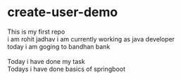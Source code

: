 # create-user-demo
This is my first repo
</br>
i am rohit jadhav i am currently working as java developer
<br>
today i am goging to bandhan bank 
<br/><br/>
Today i have done my task
<br>
Todays i have done basics of springboot 